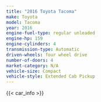 ```yaml
---
title: "2016 Toyota Tacoma"
make: Toyota
model: Tacoma
year: 2016
engine-fuel-type: regular unleaded
engine-hp: 159
engine-cylinders: 4
transmission-type: Automatic
driven-wheels: four wheel drive
number-of-doors: 4
market-category: N/A
vehicle-size: Compact
vehicle-style: Extended Cab Pickup
---
```


{{< car_info >}}
